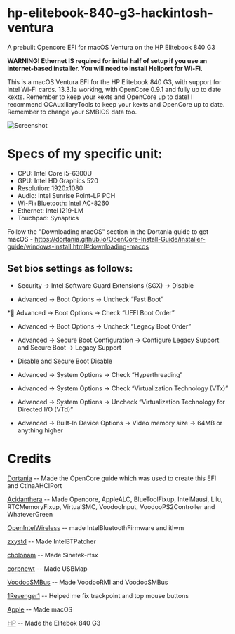 # hp-elitebook-840-g3-hackintosh-ventura
A prebuilt Opencore EFI for macOS Ventura on the HP Elitebook 840 G3

**WARNING! Ethernet IS required for initial half of setup if you use an internet-based installer. You will need to install Heliport for Wi-Fi.**

This is a macOS Ventura EFI for the HP Elitebook 840 G3, with support for Intel Wi-Fi cards. 13.3.1a working, with OpenCore 0.9.1 and fully up to date kexts. Remember to keep your kexts and OpenCore up to date! I recommend OCAuxiliaryTools to keep your kexts and OpenCore up to date. Remember to change your SMBIOS data too.

![Screenshot](https://github.com/Lost-Entrepreneur439/hp-elitebook-840-g3-hackintosh-ventura/blob/main/Untitled%202.png)

# Specs of my specific unit:
* CPU: Intel Core i5-6300U
* GPU: Intel HD Graphics 520
* Resolution: 1920x1080
* Audio: Intel Sunrise Point-LP PCH
* Wi-Fi+Bluetooth: Intel AC-8260
* Ethernet: Intel I219-LM
* Touchpad: Synaptics

Follow the "Downloading macOS" section in the Dortania guide to get macOS - https://dortania.github.io/OpenCore-Install-Guide/installer-guide/windows-install.html#downloading-macos

## Set bios settings as follows:
* Security -> Intel Software Guard Extensions (SGX) -> Disable

* Advanced -> Boot Options -> Uncheck “Fast Boot”

* Advanced -> Boot Options -> Check “UEFI Boot Order”

* Advanced -> Boot Options -> Uncheck “Legacy Boot Order”

* Advanced -> Secure Boot Configuration -> Configure Legacy Support and Secure Boot -> Legacy Support 

* Disable and Secure Boot Disable

* Advanced -> System Options ->  Check “Hyperthreading”

* Advanced -> System Options -> Check “Virtualization Technology (VTx)”

* Advanced -> System Options -> Uncheck “Virtualization Technology for Directed I/O (VTd)”

* Advanced -> Built-In Device Options -> Video memory size -> 64MB or anything higher

# Credits

[Dortania](https://github.com/dortania) -- Made the OpenCore guide which was used to create this EFI and CtlnaAHCIPort

[Acidanthera](https://github.com/acidanthera) -- Made Opencore, AppleALC, BlueToolFixup, IntelMausi, Lilu, RTCMemoryFixup, VirtualSMC, VoodooInput, VoodooPS2Controller and WhateverGreen

[OpenIntelWireless](https://github.com/OpenIntelWireless) -- made IntelBluetoothFirmware and itlwm

[zxystd](https://github.com/zxystd) -- Made IntelBTPatcher

[cholonam](https://github.com/cholonam) -- Made Sinetek-rtsx

[corpnewt](https://github.com/corpnewt) -- Made USBMap

[VoodooSMBus](https://github.com/VoodooSMBus) -- Made VoodooRMI and VoodooSMBus

[1Revenger1](https://github.com/1Revenger1) -- Helped me fix trackpoint and top mouse buttons

[Apple](https://www.apple.com/ca/) -- Made macOS

[HP](https://www.hp.com/ca-en/home.html) -- Made the Elitebok 840 G3
